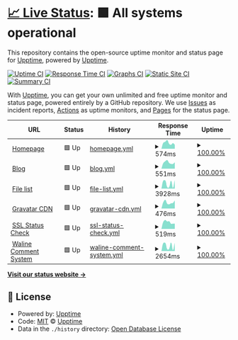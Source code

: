 # [📈 Live Status](https://status.dlya.top): <!--live status--> **🟩 All systems operational**

This repository contains the open-source uptime monitor and status page for [Upptime](https://upptime.js.org), powered by [Upptime](https://github.com/upptime/upptime).

[![Uptime CI](https://github.com/Guangsudalao/uptime/workflows/Uptime%20CI/badge.svg)](https://github.com/Guangsudalao/uptime/actions?query=workflow%3A%22Uptime+CI%22)
[![Response Time CI](https://github.com/Guangsudalao/uptime/workflows/Response%20Time%20CI/badge.svg)](https://github.com/Guangsudalao/uptime/actions?query=workflow%3A%22Response+Time+CI%22)
[![Graphs CI](https://github.com/Guangsudalao/uptime/workflows/Graphs%20CI/badge.svg)](https://github.com/Guangsudalao/uptime/actions?query=workflow%3A%22Graphs+CI%22)
[![Static Site CI](https://github.com/Guangsudalao/uptime/workflows/Static%20Site%20CI/badge.svg)](https://github.com/Guangsudalao/uptime/actions?query=workflow%3A%22Static+Site+CI%22)
[![Summary CI](https://github.com/Guangsudalao/uptime/workflows/Summary%20CI/badge.svg)](https://github.com/Guangsudalao/uptime/actions?query=workflow%3A%22Summary+CI%22)

With [Upptime](https://upptime.js.org), you can get your own unlimited and free uptime monitor and status page, powered entirely by a GitHub repository. We use [Issues](https://github.com/upptime/upptime/issues) as incident reports, [Actions](https://github.com/Guangsudalao/uptime/actions) as uptime monitors, and [Pages](https://status.dlya.top) for the status page.

<!--start: status pages-->
<!-- This summary is generated by Upptime (https://github.com/upptime/upptime) -->
<!-- Do not edit this manually, your changes will be overwritten -->
<!-- prettier-ignore -->
| URL | Status | History | Response Time | Uptime |
| --- | ------ | ------- | ------------- | ------ |
| <img alt="" src="https://icons.duckduckgo.com/ip3/www.dlya.top.ico" height="13"> [Homepage](https://www.dlya.top) | 🟩 Up | [homepage.yml](https://github.com/Guangsudalao/uptime/commits/HEAD/history/homepage.yml) | <details><summary><img alt="Response time graph" src="./graphs/homepage/response-time-week.png" height="20"> 574ms</summary><br><a href="https://action-status.dlya.top/history/homepage"><img alt="Response time 847" src="https://img.shields.io/endpoint?url=https%3A%2F%2Fraw.githubusercontent.com%2FGuangsudalao%2Fuptime%2FHEAD%2Fapi%2Fhomepage%2Fresponse-time.json"></a><br><a href="https://action-status.dlya.top/history/homepage"><img alt="24-hour response time 395" src="https://img.shields.io/endpoint?url=https%3A%2F%2Fraw.githubusercontent.com%2FGuangsudalao%2Fuptime%2FHEAD%2Fapi%2Fhomepage%2Fresponse-time-day.json"></a><br><a href="https://action-status.dlya.top/history/homepage"><img alt="7-day response time 574" src="https://img.shields.io/endpoint?url=https%3A%2F%2Fraw.githubusercontent.com%2FGuangsudalao%2Fuptime%2FHEAD%2Fapi%2Fhomepage%2Fresponse-time-week.json"></a><br><a href="https://action-status.dlya.top/history/homepage"><img alt="30-day response time 538" src="https://img.shields.io/endpoint?url=https%3A%2F%2Fraw.githubusercontent.com%2FGuangsudalao%2Fuptime%2FHEAD%2Fapi%2Fhomepage%2Fresponse-time-month.json"></a><br><a href="https://action-status.dlya.top/history/homepage"><img alt="1-year response time 710" src="https://img.shields.io/endpoint?url=https%3A%2F%2Fraw.githubusercontent.com%2FGuangsudalao%2Fuptime%2FHEAD%2Fapi%2Fhomepage%2Fresponse-time-year.json"></a></details> | <details><summary><a href="https://action-status.dlya.top/history/homepage">100.00%</a></summary><a href="https://action-status.dlya.top/history/homepage"><img alt="All-time uptime 93.92%" src="https://img.shields.io/endpoint?url=https%3A%2F%2Fraw.githubusercontent.com%2FGuangsudalao%2Fuptime%2FHEAD%2Fapi%2Fhomepage%2Fuptime.json"></a><br><a href="https://action-status.dlya.top/history/homepage"><img alt="24-hour uptime 100.00%" src="https://img.shields.io/endpoint?url=https%3A%2F%2Fraw.githubusercontent.com%2FGuangsudalao%2Fuptime%2FHEAD%2Fapi%2Fhomepage%2Fuptime-day.json"></a><br><a href="https://action-status.dlya.top/history/homepage"><img alt="7-day uptime 100.00%" src="https://img.shields.io/endpoint?url=https%3A%2F%2Fraw.githubusercontent.com%2FGuangsudalao%2Fuptime%2FHEAD%2Fapi%2Fhomepage%2Fuptime-week.json"></a><br><a href="https://action-status.dlya.top/history/homepage"><img alt="30-day uptime 100.00%" src="https://img.shields.io/endpoint?url=https%3A%2F%2Fraw.githubusercontent.com%2FGuangsudalao%2Fuptime%2FHEAD%2Fapi%2Fhomepage%2Fuptime-month.json"></a><br><a href="https://action-status.dlya.top/history/homepage"><img alt="1-year uptime 90.52%" src="https://img.shields.io/endpoint?url=https%3A%2F%2Fraw.githubusercontent.com%2FGuangsudalao%2Fuptime%2FHEAD%2Fapi%2Fhomepage%2Fuptime-year.json"></a></details>
| <img alt="" src="https://icons.duckduckgo.com/ip3/blog.dlya.top.ico" height="13"> [Blog](https://blog.dlya.top) | 🟩 Up | [blog.yml](https://github.com/Guangsudalao/uptime/commits/HEAD/history/blog.yml) | <details><summary><img alt="Response time graph" src="./graphs/blog/response-time-week.png" height="20"> 551ms</summary><br><a href="https://action-status.dlya.top/history/blog"><img alt="Response time 879" src="https://img.shields.io/endpoint?url=https%3A%2F%2Fraw.githubusercontent.com%2FGuangsudalao%2Fuptime%2FHEAD%2Fapi%2Fblog%2Fresponse-time.json"></a><br><a href="https://action-status.dlya.top/history/blog"><img alt="24-hour response time 564" src="https://img.shields.io/endpoint?url=https%3A%2F%2Fraw.githubusercontent.com%2FGuangsudalao%2Fuptime%2FHEAD%2Fapi%2Fblog%2Fresponse-time-day.json"></a><br><a href="https://action-status.dlya.top/history/blog"><img alt="7-day response time 551" src="https://img.shields.io/endpoint?url=https%3A%2F%2Fraw.githubusercontent.com%2FGuangsudalao%2Fuptime%2FHEAD%2Fapi%2Fblog%2Fresponse-time-week.json"></a><br><a href="https://action-status.dlya.top/history/blog"><img alt="30-day response time 692" src="https://img.shields.io/endpoint?url=https%3A%2F%2Fraw.githubusercontent.com%2FGuangsudalao%2Fuptime%2FHEAD%2Fapi%2Fblog%2Fresponse-time-month.json"></a><br><a href="https://action-status.dlya.top/history/blog"><img alt="1-year response time 662" src="https://img.shields.io/endpoint?url=https%3A%2F%2Fraw.githubusercontent.com%2FGuangsudalao%2Fuptime%2FHEAD%2Fapi%2Fblog%2Fresponse-time-year.json"></a></details> | <details><summary><a href="https://action-status.dlya.top/history/blog">100.00%</a></summary><a href="https://action-status.dlya.top/history/blog"><img alt="All-time uptime 99.50%" src="https://img.shields.io/endpoint?url=https%3A%2F%2Fraw.githubusercontent.com%2FGuangsudalao%2Fuptime%2FHEAD%2Fapi%2Fblog%2Fuptime.json"></a><br><a href="https://action-status.dlya.top/history/blog"><img alt="24-hour uptime 100.00%" src="https://img.shields.io/endpoint?url=https%3A%2F%2Fraw.githubusercontent.com%2FGuangsudalao%2Fuptime%2FHEAD%2Fapi%2Fblog%2Fuptime-day.json"></a><br><a href="https://action-status.dlya.top/history/blog"><img alt="7-day uptime 100.00%" src="https://img.shields.io/endpoint?url=https%3A%2F%2Fraw.githubusercontent.com%2FGuangsudalao%2Fuptime%2FHEAD%2Fapi%2Fblog%2Fuptime-week.json"></a><br><a href="https://action-status.dlya.top/history/blog"><img alt="30-day uptime 100.00%" src="https://img.shields.io/endpoint?url=https%3A%2F%2Fraw.githubusercontent.com%2FGuangsudalao%2Fuptime%2FHEAD%2Fapi%2Fblog%2Fuptime-month.json"></a><br><a href="https://action-status.dlya.top/history/blog"><img alt="1-year uptime 99.73%" src="https://img.shields.io/endpoint?url=https%3A%2F%2Fraw.githubusercontent.com%2FGuangsudalao%2Fuptime%2FHEAD%2Fapi%2Fblog%2Fuptime-year.json"></a></details>
| <img alt="" src="https://icons.duckduckgo.com/ip3/file.dlya.top.ico" height="13"> [File list](https://file.dlya.top) | 🟩 Up | [file-list.yml](https://github.com/Guangsudalao/uptime/commits/HEAD/history/file-list.yml) | <details><summary><img alt="Response time graph" src="./graphs/file-list/response-time-week.png" height="20"> 3928ms</summary><br><a href="https://action-status.dlya.top/history/file-list"><img alt="Response time 4047" src="https://img.shields.io/endpoint?url=https%3A%2F%2Fraw.githubusercontent.com%2FGuangsudalao%2Fuptime%2FHEAD%2Fapi%2Ffile-list%2Fresponse-time.json"></a><br><a href="https://action-status.dlya.top/history/file-list"><img alt="24-hour response time 6430" src="https://img.shields.io/endpoint?url=https%3A%2F%2Fraw.githubusercontent.com%2FGuangsudalao%2Fuptime%2FHEAD%2Fapi%2Ffile-list%2Fresponse-time-day.json"></a><br><a href="https://action-status.dlya.top/history/file-list"><img alt="7-day response time 3928" src="https://img.shields.io/endpoint?url=https%3A%2F%2Fraw.githubusercontent.com%2FGuangsudalao%2Fuptime%2FHEAD%2Fapi%2Ffile-list%2Fresponse-time-week.json"></a><br><a href="https://action-status.dlya.top/history/file-list"><img alt="30-day response time 5922" src="https://img.shields.io/endpoint?url=https%3A%2F%2Fraw.githubusercontent.com%2FGuangsudalao%2Fuptime%2FHEAD%2Fapi%2Ffile-list%2Fresponse-time-month.json"></a><br><a href="https://action-status.dlya.top/history/file-list"><img alt="1-year response time 3430" src="https://img.shields.io/endpoint?url=https%3A%2F%2Fraw.githubusercontent.com%2FGuangsudalao%2Fuptime%2FHEAD%2Fapi%2Ffile-list%2Fresponse-time-year.json"></a></details> | <details><summary><a href="https://action-status.dlya.top/history/file-list">100.00%</a></summary><a href="https://action-status.dlya.top/history/file-list"><img alt="All-time uptime 68.11%" src="https://img.shields.io/endpoint?url=https%3A%2F%2Fraw.githubusercontent.com%2FGuangsudalao%2Fuptime%2FHEAD%2Fapi%2Ffile-list%2Fuptime.json"></a><br><a href="https://action-status.dlya.top/history/file-list"><img alt="24-hour uptime 100.00%" src="https://img.shields.io/endpoint?url=https%3A%2F%2Fraw.githubusercontent.com%2FGuangsudalao%2Fuptime%2FHEAD%2Fapi%2Ffile-list%2Fuptime-day.json"></a><br><a href="https://action-status.dlya.top/history/file-list"><img alt="7-day uptime 100.00%" src="https://img.shields.io/endpoint?url=https%3A%2F%2Fraw.githubusercontent.com%2FGuangsudalao%2Fuptime%2FHEAD%2Fapi%2Ffile-list%2Fuptime-week.json"></a><br><a href="https://action-status.dlya.top/history/file-list"><img alt="30-day uptime 64.12%" src="https://img.shields.io/endpoint?url=https%3A%2F%2Fraw.githubusercontent.com%2FGuangsudalao%2Fuptime%2FHEAD%2Fapi%2Ffile-list%2Fuptime-month.json"></a><br><a href="https://action-status.dlya.top/history/file-list"><img alt="1-year uptime 60.47%" src="https://img.shields.io/endpoint?url=https%3A%2F%2Fraw.githubusercontent.com%2FGuangsudalao%2Fuptime%2FHEAD%2Fapi%2Ffile-list%2Fuptime-year.json"></a></details>
| <img alt="" src="https://icons.duckduckgo.com/ip3/avatar.dlya.top.ico" height="13"> [Gravatar CDN](https://avatar.dlya.top) | 🟩 Up | [gravatar-cdn.yml](https://github.com/Guangsudalao/uptime/commits/HEAD/history/gravatar-cdn.yml) | <details><summary><img alt="Response time graph" src="./graphs/gravatar-cdn/response-time-week.png" height="20"> 476ms</summary><br><a href="https://action-status.dlya.top/history/gravatar-cdn"><img alt="Response time 366" src="https://img.shields.io/endpoint?url=https%3A%2F%2Fraw.githubusercontent.com%2FGuangsudalao%2Fuptime%2FHEAD%2Fapi%2Fgravatar-cdn%2Fresponse-time.json"></a><br><a href="https://action-status.dlya.top/history/gravatar-cdn"><img alt="24-hour response time 627" src="https://img.shields.io/endpoint?url=https%3A%2F%2Fraw.githubusercontent.com%2FGuangsudalao%2Fuptime%2FHEAD%2Fapi%2Fgravatar-cdn%2Fresponse-time-day.json"></a><br><a href="https://action-status.dlya.top/history/gravatar-cdn"><img alt="7-day response time 476" src="https://img.shields.io/endpoint?url=https%3A%2F%2Fraw.githubusercontent.com%2FGuangsudalao%2Fuptime%2FHEAD%2Fapi%2Fgravatar-cdn%2Fresponse-time-week.json"></a><br><a href="https://action-status.dlya.top/history/gravatar-cdn"><img alt="30-day response time 492" src="https://img.shields.io/endpoint?url=https%3A%2F%2Fraw.githubusercontent.com%2FGuangsudalao%2Fuptime%2FHEAD%2Fapi%2Fgravatar-cdn%2Fresponse-time-month.json"></a><br><a href="https://action-status.dlya.top/history/gravatar-cdn"><img alt="1-year response time 366" src="https://img.shields.io/endpoint?url=https%3A%2F%2Fraw.githubusercontent.com%2FGuangsudalao%2Fuptime%2FHEAD%2Fapi%2Fgravatar-cdn%2Fresponse-time-year.json"></a></details> | <details><summary><a href="https://action-status.dlya.top/history/gravatar-cdn">100.00%</a></summary><a href="https://action-status.dlya.top/history/gravatar-cdn"><img alt="All-time uptime 59.40%" src="https://img.shields.io/endpoint?url=https%3A%2F%2Fraw.githubusercontent.com%2FGuangsudalao%2Fuptime%2FHEAD%2Fapi%2Fgravatar-cdn%2Fuptime.json"></a><br><a href="https://action-status.dlya.top/history/gravatar-cdn"><img alt="24-hour uptime 100.00%" src="https://img.shields.io/endpoint?url=https%3A%2F%2Fraw.githubusercontent.com%2FGuangsudalao%2Fuptime%2FHEAD%2Fapi%2Fgravatar-cdn%2Fuptime-day.json"></a><br><a href="https://action-status.dlya.top/history/gravatar-cdn"><img alt="7-day uptime 100.00%" src="https://img.shields.io/endpoint?url=https%3A%2F%2Fraw.githubusercontent.com%2FGuangsudalao%2Fuptime%2FHEAD%2Fapi%2Fgravatar-cdn%2Fuptime-week.json"></a><br><a href="https://action-status.dlya.top/history/gravatar-cdn"><img alt="30-day uptime 60.84%" src="https://img.shields.io/endpoint?url=https%3A%2F%2Fraw.githubusercontent.com%2FGuangsudalao%2Fuptime%2FHEAD%2Fapi%2Fgravatar-cdn%2Fuptime-month.json"></a><br><a href="https://action-status.dlya.top/history/gravatar-cdn"><img alt="1-year uptime 59.40%" src="https://img.shields.io/endpoint?url=https%3A%2F%2Fraw.githubusercontent.com%2FGuangsudalao%2Fuptime%2FHEAD%2Fapi%2Fgravatar-cdn%2Fuptime-year.json"></a></details>
| <img alt="" src="https://icons.duckduckgo.com/ip3/ssl.dlya.top.ico" height="13"> [SSL Status Check](https://ssl.dlya.top) | 🟩 Up | [ssl-status-check.yml](https://github.com/Guangsudalao/uptime/commits/HEAD/history/ssl-status-check.yml) | <details><summary><img alt="Response time graph" src="./graphs/ssl-status-check/response-time-week.png" height="20"> 519ms</summary><br><a href="https://action-status.dlya.top/history/ssl-status-check"><img alt="Response time 301" src="https://img.shields.io/endpoint?url=https%3A%2F%2Fraw.githubusercontent.com%2FGuangsudalao%2Fuptime%2FHEAD%2Fapi%2Fssl-status-check%2Fresponse-time.json"></a><br><a href="https://action-status.dlya.top/history/ssl-status-check"><img alt="24-hour response time 408" src="https://img.shields.io/endpoint?url=https%3A%2F%2Fraw.githubusercontent.com%2FGuangsudalao%2Fuptime%2FHEAD%2Fapi%2Fssl-status-check%2Fresponse-time-day.json"></a><br><a href="https://action-status.dlya.top/history/ssl-status-check"><img alt="7-day response time 519" src="https://img.shields.io/endpoint?url=https%3A%2F%2Fraw.githubusercontent.com%2FGuangsudalao%2Fuptime%2FHEAD%2Fapi%2Fssl-status-check%2Fresponse-time-week.json"></a><br><a href="https://action-status.dlya.top/history/ssl-status-check"><img alt="30-day response time 509" src="https://img.shields.io/endpoint?url=https%3A%2F%2Fraw.githubusercontent.com%2FGuangsudalao%2Fuptime%2FHEAD%2Fapi%2Fssl-status-check%2Fresponse-time-month.json"></a><br><a href="https://action-status.dlya.top/history/ssl-status-check"><img alt="1-year response time 294" src="https://img.shields.io/endpoint?url=https%3A%2F%2Fraw.githubusercontent.com%2FGuangsudalao%2Fuptime%2FHEAD%2Fapi%2Fssl-status-check%2Fresponse-time-year.json"></a></details> | <details><summary><a href="https://action-status.dlya.top/history/ssl-status-check">100.00%</a></summary><a href="https://action-status.dlya.top/history/ssl-status-check"><img alt="All-time uptime 75.23%" src="https://img.shields.io/endpoint?url=https%3A%2F%2Fraw.githubusercontent.com%2FGuangsudalao%2Fuptime%2FHEAD%2Fapi%2Fssl-status-check%2Fuptime.json"></a><br><a href="https://action-status.dlya.top/history/ssl-status-check"><img alt="24-hour uptime 100.00%" src="https://img.shields.io/endpoint?url=https%3A%2F%2Fraw.githubusercontent.com%2FGuangsudalao%2Fuptime%2FHEAD%2Fapi%2Fssl-status-check%2Fuptime-day.json"></a><br><a href="https://action-status.dlya.top/history/ssl-status-check"><img alt="7-day uptime 100.00%" src="https://img.shields.io/endpoint?url=https%3A%2F%2Fraw.githubusercontent.com%2FGuangsudalao%2Fuptime%2FHEAD%2Fapi%2Fssl-status-check%2Fuptime-week.json"></a><br><a href="https://action-status.dlya.top/history/ssl-status-check"><img alt="30-day uptime 60.84%" src="https://img.shields.io/endpoint?url=https%3A%2F%2Fraw.githubusercontent.com%2FGuangsudalao%2Fuptime%2FHEAD%2Fapi%2Fssl-status-check%2Fuptime-month.json"></a><br><a href="https://action-status.dlya.top/history/ssl-status-check"><img alt="1-year uptime 58.55%" src="https://img.shields.io/endpoint?url=https%3A%2F%2Fraw.githubusercontent.com%2FGuangsudalao%2Fuptime%2FHEAD%2Fapi%2Fssl-status-check%2Fuptime-year.json"></a></details>
| <img alt="" src="https://icons.duckduckgo.com/ip3/waline.comment.dlya.top.ico" height="13"> [Waline Comment System](https://waline.comment.dlya.top) | 🟩 Up | [waline-comment-system.yml](https://github.com/Guangsudalao/uptime/commits/HEAD/history/waline-comment-system.yml) | <details><summary><img alt="Response time graph" src="./graphs/waline-comment-system/response-time-week.png" height="20"> 2654ms</summary><br><a href="https://action-status.dlya.top/history/waline-comment-system"><img alt="Response time 3854" src="https://img.shields.io/endpoint?url=https%3A%2F%2Fraw.githubusercontent.com%2FGuangsudalao%2Fuptime%2FHEAD%2Fapi%2Fwaline-comment-system%2Fresponse-time.json"></a><br><a href="https://action-status.dlya.top/history/waline-comment-system"><img alt="24-hour response time 4030" src="https://img.shields.io/endpoint?url=https%3A%2F%2Fraw.githubusercontent.com%2FGuangsudalao%2Fuptime%2FHEAD%2Fapi%2Fwaline-comment-system%2Fresponse-time-day.json"></a><br><a href="https://action-status.dlya.top/history/waline-comment-system"><img alt="7-day response time 2654" src="https://img.shields.io/endpoint?url=https%3A%2F%2Fraw.githubusercontent.com%2FGuangsudalao%2Fuptime%2FHEAD%2Fapi%2Fwaline-comment-system%2Fresponse-time-week.json"></a><br><a href="https://action-status.dlya.top/history/waline-comment-system"><img alt="30-day response time 3996" src="https://img.shields.io/endpoint?url=https%3A%2F%2Fraw.githubusercontent.com%2FGuangsudalao%2Fuptime%2FHEAD%2Fapi%2Fwaline-comment-system%2Fresponse-time-month.json"></a><br><a href="https://action-status.dlya.top/history/waline-comment-system"><img alt="1-year response time 4536" src="https://img.shields.io/endpoint?url=https%3A%2F%2Fraw.githubusercontent.com%2FGuangsudalao%2Fuptime%2FHEAD%2Fapi%2Fwaline-comment-system%2Fresponse-time-year.json"></a></details> | <details><summary><a href="https://action-status.dlya.top/history/waline-comment-system">100.00%</a></summary><a href="https://action-status.dlya.top/history/waline-comment-system"><img alt="All-time uptime 99.60%" src="https://img.shields.io/endpoint?url=https%3A%2F%2Fraw.githubusercontent.com%2FGuangsudalao%2Fuptime%2FHEAD%2Fapi%2Fwaline-comment-system%2Fuptime.json"></a><br><a href="https://action-status.dlya.top/history/waline-comment-system"><img alt="24-hour uptime 100.00%" src="https://img.shields.io/endpoint?url=https%3A%2F%2Fraw.githubusercontent.com%2FGuangsudalao%2Fuptime%2FHEAD%2Fapi%2Fwaline-comment-system%2Fuptime-day.json"></a><br><a href="https://action-status.dlya.top/history/waline-comment-system"><img alt="7-day uptime 100.00%" src="https://img.shields.io/endpoint?url=https%3A%2F%2Fraw.githubusercontent.com%2FGuangsudalao%2Fuptime%2FHEAD%2Fapi%2Fwaline-comment-system%2Fuptime-week.json"></a><br><a href="https://action-status.dlya.top/history/waline-comment-system"><img alt="30-day uptime 98.52%" src="https://img.shields.io/endpoint?url=https%3A%2F%2Fraw.githubusercontent.com%2FGuangsudalao%2Fuptime%2FHEAD%2Fapi%2Fwaline-comment-system%2Fuptime-month.json"></a><br><a href="https://action-status.dlya.top/history/waline-comment-system"><img alt="1-year uptime 99.33%" src="https://img.shields.io/endpoint?url=https%3A%2F%2Fraw.githubusercontent.com%2FGuangsudalao%2Fuptime%2FHEAD%2Fapi%2Fwaline-comment-system%2Fuptime-year.json"></a></details>

<!--end: status pages-->

[**Visit our status website →**](https://status.dlya.top)

## 📄 License

- Powered by: [Upptime](https://github.com/upptime/upptime)
- Code: [MIT](./LICENSE) © [Upptime](https://upptime.js.org)
- Data in the `./history` directory: [Open Database License](https://opendatacommons.org/licenses/odbl/1-0/)
